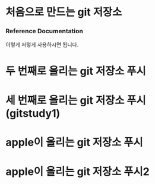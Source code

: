# 처음으로 만드는 git 저장소

### Reference Documentation

이렇게 저렇게 사용하시면 됩니다.

# 두 번째로 올리는 git 저장소 푸시

# 세 번째로 올리는 git 저장소 푸시(gitstudy1)

# apple이 올리는 git 저장소 푸시

# apple이 올리는 git 저장소 푸시2
